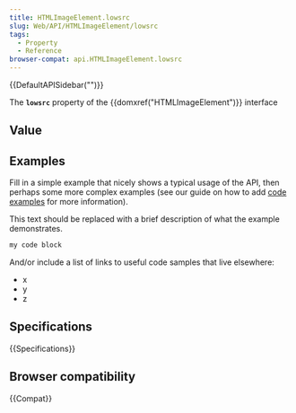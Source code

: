 ```yaml
---
title: HTMLImageElement.lowsrc
slug: Web/API/HTMLImageElement/lowsrc
tags:
  - Property
  - Reference
browser-compat: api.HTMLImageElement.lowsrc
---
```

{{DefaultAPISidebar("")}}

The **`lowsrc`** property of the {{domxref("HTMLImageElement")}} interface 

## Value



## Examples

Fill in a simple example that nicely shows a typical usage of the API, then perhaps some more complex examples (see our guide on how to add [code examples](/en-US/docs/MDN/Contribute/Structures/Code_examples) for more information).

This text should be replaced with a brief description of what the example demonstrates.

```js
my code block
```

And/or include a list of links to useful code samples that live elsewhere:

*   x
*   y
*   z

## Specifications

{{Specifications}}

## Browser compatibility

{{Compat}}


